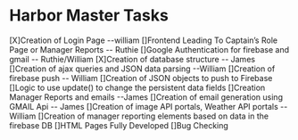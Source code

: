# Harbor Master Tasks
 
[X]Creation of Login Page  --william
[]Frontend Leading To Captain’s Role Page or Manager Reports -- Ruthie
[]Google Authentication for firebase and gmail -- Ruthie/William
[X]Creation of database structure -- James
[]Creation of ajax queries and JSON data parsing --William
[]Creation of firebase push -- William
[]Creation of JSON objects to push to Firebase
[]Logic to use update() to change the persistent data fields 
[]Creation Manager Reports and emails --James 
[]Creation of email generation using GMAIL Api -- James 
[]Creation of image API portals, Weather API portals --William
[]Creation of manager reporting elements based on data in the firebase DB 
[]HTML Pages Fully Developed
[]Bug Checking

